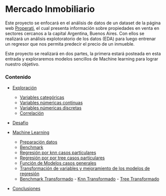 
# Mercado Inmobiliario
Este proyecto se enfocará en el análisis de datos de un dataset de la página web [Properati](https://www.properati.com.ar/data/), el cual presenta información sobre propiedades en venta en sectores cercanos a la capital Argentina, Buenos Aires. Con ellos se realizará un análisis explotoratorio de los datos (EDA) para luego entrenar un regresor que nos permita predecir el precio de un inmueble. 

Este proyecto se realizará en dos partes, la primera estará posteada en esta entrada y exploraremos modelos sencillos de Machine learning para lograr nuestro objetivo.

### Contenido
- [Exploración](#s-11)
  - [Variables categóricas](#s-112)
  - [Variables númericas continuas](#s-113)  
  - [Variables númericas discretas](#s-114) 
  - [Correlación](#s-1ad)   
- [Desafio](#s-12)
- [Machine Learning](#s-13)
  - [Preparación datos](#s-131)
  - [Benchmark](#s-132)
  - [Regresión por knn casos partículares](#s-133)
  - [Regresión por por tree casos particulares](#s-134)
  - [Función de Modelos casos generales](#s-135)
  - [Transformación de variables y mejoramiento de los modelos de regresión](#s-14)
  - [Benchmark Transformado](#s-141)
         - [Knn Transformado](#s-142)
         - [Tree Transformado](#s-143)
             
- [Conclusiones](#s-15)          
